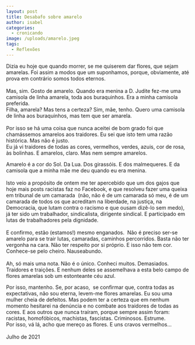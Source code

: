 ```yaml
---
layout: post
title: Desabafo sobre amarelo
author: isabel
categories:
  - cronicando
image: /uploads/amarelo.jpeg
tags:
  - Reflexões
---
```

Dizia eu hoje que quando morrer, se me quiserem dar flores, que sejam amarelas. Foi assim a modos que um suponhamos, porque, obviamente, até prova em contr&aacute;rio somos todos eternos.<br><br>Mas, sim. Gosto de amarelo. Quando era menina a D. Judite fez-me uma camisola de linha amarela, toda aos buraquinhos. Era a minha camisola preferida.<br>Filha, amarela? Mas tens a certeza? Sim, m&atilde;e, tenho. Quero uma camisola de linha aos buraquinhos, mas tem que ser amarela.<br><br>Por isso se h&aacute; uma coisa que nunca aceitei de bom grado foi que cham&aacute;ssemos amarelos aos traidores. Eu sei que isto tem uma raz&atilde;o hist&oacute;rica. Mas n&atilde;o é justo.<br>Eu j&aacute; vi traidores de todas as cores, vermelhos, verdes, azuis, cor de rosa, &agrave;s bolinhas. E amarelos, claro. Mas nem sempre amarelos.

Amarelo é a cor do Sol. Da Lua. Dos girass&oacute;is. E dos malmequeres. E da camisola que a minha m&atilde;e me deu quando eu era menina.<br><br>Isto veio a prop&oacute;sito de ontem me ter apercebido que um dos gajos que hoje mais posts racistas faz no Facebook, e que resolveu fazer uma queixa em tribunal de um camarada&nbsp; (n&atilde;o, n&atilde;o é de um camarada s&oacute; meu, é de um camarada de todos os que acreditam na liberdade, na justi&ccedil;a, na Democracia, que lutam contra o racismo e que ousam diz&ecirc;-lo sem medo), j&aacute; ter sido um trabalhador, sindicalista, dirigente sindical. E participado em lutas de trabalhadores pela dignidade.<br><br>E confirmo, est&atilde;o (estamos\!) mesmo enganados.&nbsp; N&atilde;o é preciso ser-se amarelo para se trair lutas, camaradas, caminhos percorridos. Basta n&atilde;o ter vergonha na cara. N&atilde;o ter respeito por si pr&oacute;prio. E isso n&atilde;o tem cor. Conhece-se pelo cheiro. Nauseabundo.<br><br>Ah, s&oacute; mais uma nota. N&atilde;o é o &uacute;nico. Conheci muitos. Demasiados. Traidores e trai&ccedil;&otilde;es. E nenhum deles se assemelhava a esta belo campo de flores amarelas sob um estonteante céu azul.

Por isso, mantenho. Se, por acaso,&nbsp; se confirmar que, contra todas as expectativas, n&atilde;o sou eterna, levem-me flores amarelas. Eu sou uma mulher cheia de defeitos. Mas podem ter a certeza que em nenhum momento hesitarei na den&uacute;ncia e no combate aos traidores de todas as cores. E aos outros que nunca tra&iacute;ram, porque sempre assim foram: racistas, homof&oacute;bicos, machistas, fascistas. Criminosos. Estrume.<br>Por isso, v&aacute; l&aacute;, acho que mere&ccedil;o as flores. E uns cravos vermelhos...<br><br>Julho de 2021

&nbsp;

&nbsp;

&nbsp;
